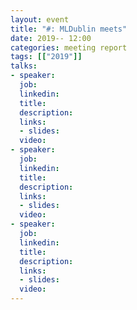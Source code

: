 ```yaml
---
layout: event
title: "#: MLDublin meets"
date: 2019-- 12:00
categories: meeting report
tags: [["2019"]]
talks:
- speaker:
  job:
  linkedin:
  title:
  description:
  links:
  - slides:
  video:
- speaker:
  job:
  linkedin:
  title:
  description:
  links:
  - slides:
  video:
- speaker:
  job:
  linkedin:
  title:
  description:
  links:
  - slides:
  video:
---
```

